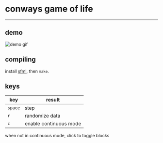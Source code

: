 # conways game of life
---

## demo 

![demo gif](https://raw.githubusercontent.com/quadnix/gameoflife/master/demo.gif)

## compiling

install [sfml](http://sfml-dev.org/), then `make`.

## keys

key | result
----|-------
`space` | step
`r` | randomize data
`c` | enable continuous mode

when not in continuous mode, click to toggle blocks

